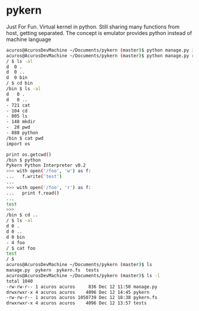 pykern
======

Just For Fun. Virtual kernel in python. Still sharing many functions from host, getting separated. The concept is emulator provides python instead of machine language

```sh
acuros@AcurosDevMachine ~/Documents/pykern (master)$ python manage.py install -f
acuros@AcurosDevMachine ~/Documents/pykern (master)$ python manage.py run
/ $ ls -al
d  0 .
d  0 ..
d  0 bin
/ $ cd bin
/bin $ ls -al
d   0 .
d   0 ..
- 721 cat
- 104 cd
- 805 ls
- 148 mkdir
-  28 pwd
- 888 python
/bin $ cat pwd
import os

print os.getcwd()
/bin $ python
Pykern Python Interpreter v0.2
>>> with open('/foo', 'w') as f:
...   f.write('test')
... 
>>> with open('/foo', 'r') as f:
...   print f.read()
... 
test
>>> 
/bin $ cd ..
/ $ ls -al
d 0 .
d 0 ..
d 0 bin
- 4 foo
/ $ cat foo
test
/ $
acuros@AcurosDevMachine ~/Documents/pykern (master)$ ls
manage.py  pykern  pykern.fs  tests
acuros@AcurosDevMachine ~/Documents/pykern (master)$ ls -l
total 1040
-rw-rw-r-- 1 acuros acuros     836 Dec 12 11:50 manage.py
drwxrwxr-x 4 acuros acuros    4096 Dec 12 14:45 pykern
-rw-rw-r-- 1 acuros acuros 1050739 Dec 12 18:38 pykern.fs
drwxrwxr-x 4 acuros acuros    4096 Dec 12 13:57 tests

```
